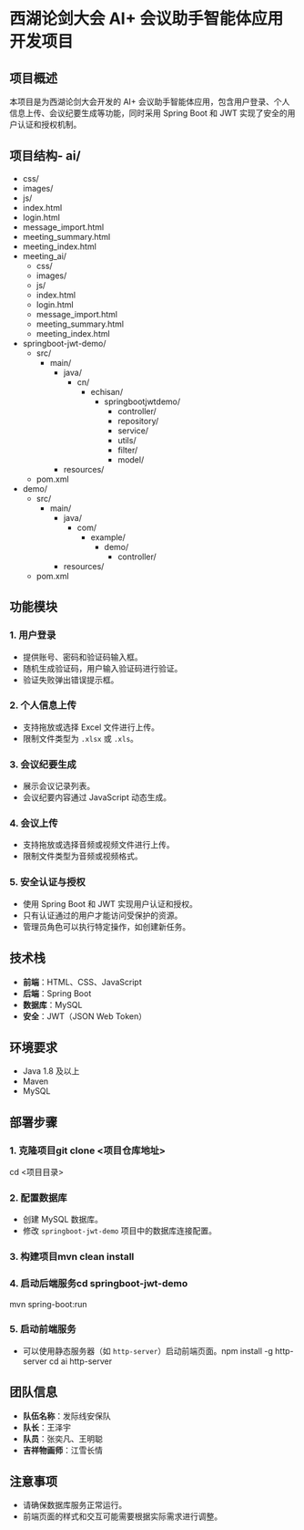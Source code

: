 # 西湖论剑大会 AI+ 会议助手智能体应用开发项目

## 项目概述
本项目是为西湖论剑大会开发的 AI+ 会议助手智能体应用，包含用户登录、个人信息上传、会议纪要生成等功能，同时采用 Spring Boot 和 JWT 实现了安全的用户认证和授权机制。

## 项目结构- ai/
  - css/
  - images/
  - js/
  - index.html
  - login.html
  - message_import.html
  - meeting_summary.html
  - meeting_index.html
- meeting_ai/
  - css/
  - images/
  - js/
  - index.html
  - login.html
  - message_import.html
  - meeting_summary.html
  - meeting_index.html
- springboot-jwt-demo/
  - src/
    - main/
      - java/
        - cn/
          - echisan/
            - springbootjwtdemo/
              - controller/
              - repository/
              - service/
              - utils/
              - filter/
              - model/
      - resources/
  - pom.xml
- demo/
  - src/
    - main/
      - java/
        - com/
          - example/
            - demo/
              - controller/
      - resources/
  - pom.xml
## 功能模块

### 1. 用户登录
- 提供账号、密码和验证码输入框。
- 随机生成验证码，用户输入验证码进行验证。
- 验证失败弹出错误提示框。

### 2. 个人信息上传
- 支持拖放或选择 Excel 文件进行上传。
- 限制文件类型为 `.xlsx` 或 `.xls`。

### 3. 会议纪要生成
- 展示会议记录列表。
- 会议纪要内容通过 JavaScript 动态生成。

### 4. 会议上传
- 支持拖放或选择音频或视频文件进行上传。
- 限制文件类型为音频或视频格式。

### 5. 安全认证与授权
- 使用 Spring Boot 和 JWT 实现用户认证和授权。
- 只有认证通过的用户才能访问受保护的资源。
- 管理员角色可以执行特定操作，如创建新任务。

## 技术栈
- **前端**：HTML、CSS、JavaScript
- **后端**：Spring Boot
- **数据库**：MySQL
- **安全**：JWT（JSON Web Token）

## 环境要求
- Java 1.8 及以上
- Maven
- MySQL

## 部署步骤

### 1. 克隆项目git clone <项目仓库地址>
cd <项目目录>
### 2. 配置数据库
- 创建 MySQL 数据库。
- 修改 `springboot-jwt-demo` 项目中的数据库连接配置。

### 3. 构建项目mvn clean install
### 4. 启动后端服务cd springboot-jwt-demo
mvn spring-boot:run
### 5. 启动前端服务
- 可以使用静态服务器（如 `http-server`）启动前端页面。npm install -g http-server
cd ai
http-server
## 团队信息
- **队伍名称**：发际线安保队
- **队长**：王泽宇
- **队员**：张奕凡、王明聪
- **吉祥物画师**：江雪长情

## 注意事项
- 请确保数据库服务正常运行。
- 前端页面的样式和交互可能需要根据实际需求进行调整。
    
